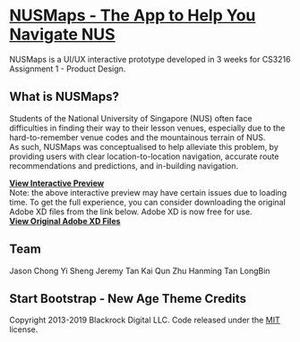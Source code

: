 # [NUSMaps - The App to Help You Navigate NUS](https://zhuhanming.github.io/cs3216-NUSMaps-landing-site/)

NUSMaps is a UI/UX interactive prototype developed in 3 weeks for CS3216 Assignment 1 - Product Design.

## What is NUSMaps?

Students of the National University of Singapore (NUS) often face difficulties in finding their way to their lesson venues, especially due to the hard-to-remember venue codes and the mountainous terrain of NUS.
<br/>
As such, NUSMaps was conceptualised to help alleviate this problem, by providing users with clear location-to-location navigation, accurate route recommendations and predictions, and in-building navigation.

**[View Interactive Preview](https://zhuhanming.github.io/cs3216-NUSMaps-landing-site/)**
<br/>
Note: the above interactive preview may have certain issues due to loading time. To get the full experience, you can consider downloading the original Adobe XD files from the link below. Adobe XD is now free for use.
<br/>
**[View Original Adobe XD Files]()**

## Team

Jason Chong Yi Sheng
Jeremy Tan Kai Qun
Zhu Hanming
Tan LongBin

## Start Bootstrap - New Age Theme Credits

Copyright 2013-2019 Blackrock Digital LLC. Code released under the [MIT](https://github.com/BlackrockDigital/startbootstrap-new-age/blob/gh-pages/LICENSE) license.
